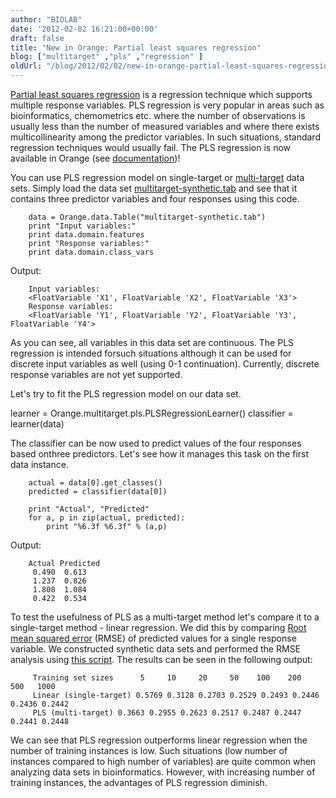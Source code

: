 ```yaml
---
author: "BIOLAB"
date: '2012-02-02 16:21:00+00:00'
draft: false
title: "New in Orange: Partial least squares regression"
blog: ["multitarget" ,"pls" ,"regression" ]
oldUrl: "/blog/2012/02/02/new-in-orange-partial-least-squares-regression/"
---
```


[Partial least squares regression](http://en.wikipedia.org/wiki/Partial_least_squares_regression) is a regression technique which supports multiple response variables. PLS regression is very popular in areas such as bioinformatics, chemometrics etc. where the number of observations is usually less than the number of measured variables and where there exists multicollinearity among the predictor variables. In such situations, standard regression techniques would usually fail. The PLS regression is now available in Orange (see [documentation](/doc/reference/Orange.regression.pls))!

You can use PLS regression model on single-target or [multi-target](/blog/2012/01/09/multi-label-classification-and-multi-target-prediction-in-orange/) data sets. Simply load the data set [multitarget-synthetic.tab](/doc/reference/_downloads/multitarget-synthetic.tab) and see that it contains three predictor variables and four responses using this code.

```
    data = Orange.data.Table("multitarget-synthetic.tab")
    print "Input variables:"
    print data.domain.features
    print "Response variables:"
    print data.domain.class_vars
```

Output:

```
    Input variables:
    <FloatVariable 'X1', FloatVariable 'X2', FloatVariable 'X3'>
    Response variables:
    <FloatVariable 'Y1', FloatVariable 'Y2', FloatVariable 'Y3', FloatVariable 'Y4'>
```

As you can see, all variables in this data set are continuous. The PLS regression is intended forsuch situations although it can be used for discrete input variables as well (using 0-1 continuation). Currently, discrete response variables are not yet supported.

Let's try to fit the PLS regression model on our data set.


   learner = Orange.multitarget.pls.PLSRegressionLearner()
   classifier = learner(data)


The classifier can be now used to predict values of the four responses based onthree predictors. Let's see how it manages this task on the first data instance.

```
    actual = data[0].get_classes()
    predicted = classifier(data[0]) 

    print "Actual", "Predicted"
    for a, p in zip(actual, predicted):
        print "%6.3f %6.3f" % (a,p)
```

Output:

```
    Actual Predicted
     0.490  0.613
     1.237  0.826
     1.808  1.084
     0.422  0.534
```

To test the usefulness of PLS as a multi-target method let's compare it to a single-target method - linear regression. We did this by comparing [Root mean squared error](http://en.wikipedia.org/wiki/Mean_squared_error) (RMSE) of predicted values for a single response variable. We constructed synthetic data sets and performed the RMSE analysis using [this script](pls_vs_linear.py). The results can be seen in the following output:

```
     Training set sizes      5     10     20     50    100    200    500   1000
     Linear (single-target) 0.5769 0.3128 0.2703 0.2529 0.2493 0.2446 0.2436 0.2442
     PLS (multi-target) 0.3663 0.2955 0.2623 0.2517 0.2487 0.2447 0.2441 0.2448
```

We can see that PLS regression outperforms linear regression when the number of training instances is low. Such situations (low number of instances compared to high number of variables) are quite common when analyzing data sets in bioinformatics. However, with increasing number of training instances, the advantages of PLS regression diminish.
